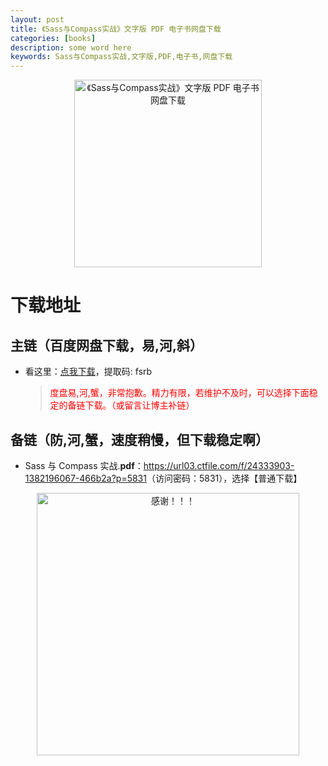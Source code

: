 ```yaml
---
layout: post
title: 《Sass与Compass实战》文字版 PDF 电子书网盘下载
categories: [books]
description: some word here
keywords: Sass与Compass实战,文字版,PDF,电子书,网盘下载
---
```


<div align="center"><img src="https://pic.imgdb.cn/item/670637c5d29ded1a8c7e27ca.png" alt="《Sass与Compass实战》文字版 PDF 电子书网盘下载" width="300px" height="auto"></div>

# 下载地址

## 主链（百度网盘下载，易,河,斜）

- 看这里：[点我下载](https://pan.baidu.com/s/1iMXUbSbtZQZjDcqDmnWUyw?pwd=fsrb)，提取码: fsrb

  > <p style="color:red" >度盘易,河,蟹，非常抱歉。精力有限，若维护不及时，可以选择下面稳定的备链下载。（或留言让博主补链）</p>

## 备链（防,河,蟹，速度稍慢，但下载稳定啊）

- Sass 与 Compass 实战.**pdf**：<https://url03.ctfile.com/f/24333903-1382196067-466b2a?p=5831>（访问密码：5831），选择【普通下载】

<div align="center"><img src="https://pic.imgdb.cn/item/6707df6bd29ded1a8ce37031.gif" alt="感谢！！！" width="420px" height="auto"/></div>
